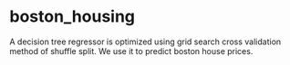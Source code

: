 # boston_housing
A decision tree regressor is optimized using grid search cross validation method of shuffle split. We use it to predict boston house prices.
